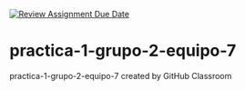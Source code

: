 [![Review Assignment Due Date](https://classroom.github.com/assets/deadline-readme-button-24ddc0f5d75046c5622901739e7c5dd533143b0c8e959d652212380cedb1ea36.svg)](https://classroom.github.com/a/Q_uKBniY)
# practica-1-grupo-2-equipo-7
practica-1-grupo-2-equipo-7 created by GitHub Classroom
